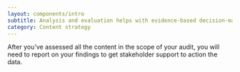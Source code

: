 ```yaml
---
layout: components/intro
subtitle: Analysis and evaluation helps with evidence-based decision-making and is useful when talking with content owners and stakeholders.   
category: Content strategy
---
```


After you’ve assessed all the content in the scope of your audit, you will need to report on your findings to get stakeholder support to action the data.
